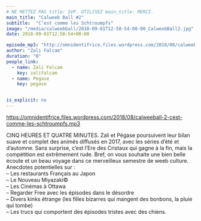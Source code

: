 ```yaml
---
# NE METTEZ PAS title: SVP. UTILISEZ main_title: MERCI.
main_title: "Calweeb Ball #2"
subtitle:  "C’est comme les Schtroumpfs"
image: "/media/calweebball/2018-09-01T12-50-54-00-00_CalweebBall2.jpg"
date: 2018-09-01T12:50:54+00:00

episode_mp3: "http://omnidentifrice.files.wordpress.com/2018/08/calweeball-2-cest-comme-les-schtroumpfs.mp3"
author: "Zali Falcam"
duration: "0"
people_link: 
  - name: Zali Falcam
    key: zalifalcam
  - name: Pegase
    key: pegase


is_explicit: no
---
```


<PodcastHeader/>

<!-- ECRIRE LA DESCRIPTION DE L'EPISODE SOUS CETTE LIGNE -->
<p><a href="https://omnidentifrice.files.wordpress.com/2018/08/calweeball-2-cest-comme-les-schtroumpfs.mp3" rel="nofollow">https://omnidentifrice.files.wordpress.com/2018/08/calweeball-2-cest-comme-les-schtroumpfs.mp3</a></p>
<p>CINQ HEURES ET QUATRE MINUTES. Zali et Pégase poursuivent leur bilan suave et complet des animés diffusés en 2017, avec les séries d’été et d’automne. Sans surprise, c’est l’Ere des Cristaux qui gagne à la fin, mais la compétition est extrêmement rude. Bref, on vous souhaite une bien belle écoute et un beau voyage dans ce merveilleux semestre de weeb culture.<br>
Anecdotes potentielles sur :<br>
– Les restaurants Français au Japon<br>
– Le Nouveau Miyazaki©<br>
– Les Cinémas à Ottawa<br>
– Regarder Free avec les épisodes dans le désordre<br>
– Divers kinks étrange (les filles bizarres qui mangent des bonbons, la pluie qui tombe)<br>
– Les trucs qui comportent des épisodes tristes avec des chiens.</p>


